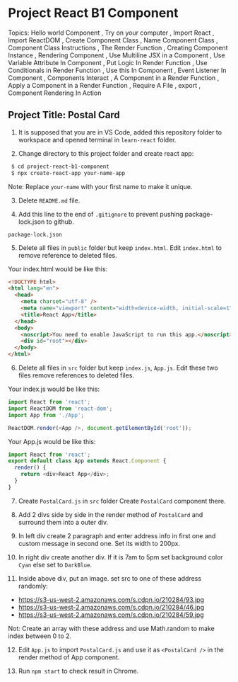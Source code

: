 # Project React B1 Component

Topics: Hello world Component
, Try on your computer
, Import React
, Import ReactDOM
, Create Component Class
, Name Component Class
, Component Class Instructions
, The Render Function
, Creating Component Instance
, Rendering Component
, Use Multiline JSX in a Component
, Use Variable Attribute In Component
, Put Logic In Render Function
, Use Conditionals in Render Function
, Use this In Component
, Event Listener In Component
, Components Interact
, A Component in a Render Function
, Apply a Component in a Render Function
, Require A File
, export
, Component Rendering In Action

## Project Title: Postal Card

1. It is supposed that you are in VS Code, added this repository folder to workspace and opened terminal in `learn-react` folder.

2. Change directory to this project folder and create react app:

```bash
 $ cd project-react-b1-component
 $ npx create-react-app your-name-app
```

Note: Replace `your-name` with your first name to make it unique.

3. Delete `README.md` file.

4. Add this line to the end of `.gitignore` to prevent pushing package-lock.json to github.

```
package-lock.json
```

5. Delete all files in `public` folder but keep `index.html`. Edit `index.html` to remove reference to deleted files.

Your index.html would be like this:

```html
<!DOCTYPE html>
<html lang="en">
  <head>
    <meta charset="utf-8" />
    <meta name="viewport" content="width=device-width, initial-scale=1" />
    <title>React App</title>
  </head>
  <body>
    <noscript>You need to enable JavaScript to run this app.</noscript>
    <div id="root"></div>
  </body>
</html>
```

6. Delete all files in `src` folder but keep `index.js`, `App.js`. Edit these two files remove references to deleted files.

Your index.js would be like this:

```javascript
import React from 'react';
import ReactDOM from 'react-dom';
import App from './App';

ReactDOM.render(<App />, document.getElementById('root'));
```

Your App.js would be like this:

```javascript
import React from 'react';
export default class App extends React.Component {
  render() {
    return <div>React App</div>;
  }
}
```

7. Create `PostalCard.js` in `src` folder Create `PostalCard` component there.

8. Add 2 divs side by side in the render method of `PostalCard` and surround them into a outer div.

9. In left div create 2 paragraph and enter address info in first one and custom message in second one. Set its width to 200px.

10. In right div create another div. If it is 7am to 5pm set background color `Cyan` else set to `DarkBlue`.

11. Inside above div, put an image. set src to one of these address randomly:

- https://s3-us-west-2.amazonaws.com/s.cdpn.io/210284/93.jpg
- https://s3-us-west-2.amazonaws.com/s.cdpn.io/210284/46.jpg
- https://s3-us-west-2.amazonaws.com/s.cdpn.io/210284/59.jpg

Not: Create an array with these address and use Math.random to make index between 0 to 2.

12. Edit `App.js` to import `PostalCard.js` and use it as `<PostalCard />` in the render method of App component.

13. Run `npm start` to check result in Chrome.
